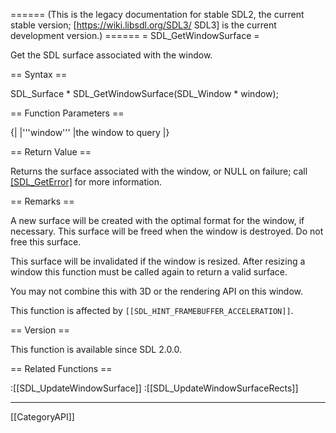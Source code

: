 ====== (This is the legacy documentation for stable SDL2, the current stable version; [https://wiki.libsdl.org/SDL3/ SDL3] is the current development version.) ======
= SDL_GetWindowSurface =

Get the SDL surface associated with the window.

== Syntax ==

<syntaxhighlight lang='c'>
SDL_Surface * SDL_GetWindowSurface(SDL_Window * window);
</syntaxhighlight>

== Function Parameters ==

{|
|'''window'''
|the window to query
|}

== Return Value ==

Returns the surface associated with the window, or NULL on failure; call
[[SDL_GetError]]() for more information.

== Remarks ==

A new surface will be created with the optimal format for the window, if
necessary. This surface will be freed when the window is destroyed. Do not
free this surface.

This surface will be invalidated if the window is resized. After resizing a
window this function must be called again to return a valid surface.

You may not combine this with 3D or the rendering API on this window.

This function is affected by
<code>[[SDL_HINT_FRAMEBUFFER_ACCELERATION]]</code>.

== Version ==

This function is available since SDL 2.0.0.

== Related Functions ==

:[[SDL_UpdateWindowSurface]]
:[[SDL_UpdateWindowSurfaceRects]]

----
[[CategoryAPI]]


